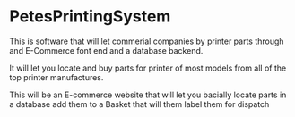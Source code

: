 # PetesPrintingSystem

This is software that will let commerial companies by printer parts through and E-Commerce font end and a database backend. 

It will let you locate and buy parts for printer of most models from all of the top printer manufactures. 

This will be an E-commerce website that will let you bacially locate parts in a database add them to a Basket that will them label them for dispatch 

